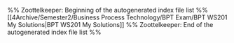 %% Zoottelkeeper: Beginning of the autogenerated index file list  %%
 [[4Archive/Semester2/Business Process Technology/BPT Exam/BPT WS201 My Solutions|BPT WS201 My Solutions]]
%% Zoottelkeeper: End of the autogenerated index file list  %%
